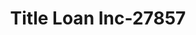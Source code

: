 ---
f_zip-code: 82901
f_state-code: WY
title: Title Loan Inc-27857
f_phone: 307-362-2011
f_city-only: Rock Springs
f_address: 2400 Foothill Blvd Rock Springs
f_location-unique-id: '27857'
slug: title-loan-inc-27857
updated-on: '2024-05-30T13:46:58.046Z'
created-on: '2024-05-30T13:36:59.803Z'
published-on: '2024-05-30T13:54:32.469Z'
f_city-state: cms/city/rock-springs-wy.md
f_company: cms/company/title-loan-inc.md
f_state: cms/state/wyoming.md
layout: '[payday-loan].html'
tags: payday-loan
---